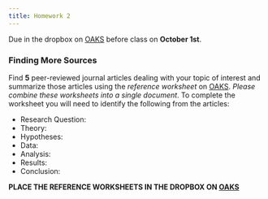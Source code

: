 ```yaml
---
title: Homework 2 
---
```


Due in the dropbox on [OAKS](https://lms.cofc.edu/) before class on __October 1st__.

### Finding More Sources

Find __5__ peer-reviewed journal articles dealing with your topic of interest and summarize those articles using the _reference worksheet_ on [OAKS](https://lms.cofc.edu). _Please combine these worksheets into a single document_. To complete the worksheet you will need to identify the following from the articles:

* Research Question: 
* Theory:
* Hypotheses:
* Data:
* Analysis:
* Results:
* Conclusion: 

__PLACE THE REFERENCE WORKSHEETS IN THE DROPBOX ON [OAKS](https://lms.cofc.edu)__ 


